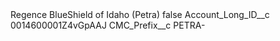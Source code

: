 <?xml version="1.0" encoding="UTF-8"?>
<CustomMetadata xmlns="http://soap.sforce.com/2006/04/metadata" xmlns:xsi="http://www.w3.org/2001/XMLSchema-instance" xmlns:xsd="http://www.w3.org/2001/XMLSchema">
    <label>Regence BlueShield of Idaho (Petra)</label>
    <protected>false</protected>
    <values>
        <field>Account_Long_ID__c</field>
        <value xsi:type="xsd:string">0014600001Z4vGpAAJ</value>
    </values>
    <values>
        <field>CMC_Prefix__c</field>
        <value xsi:type="xsd:string">PETRA-</value>
    </values>
</CustomMetadata>
